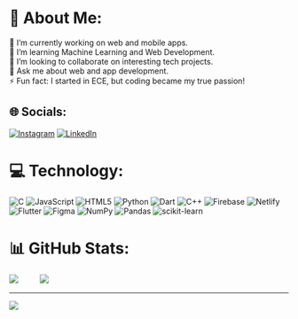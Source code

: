 # 💫 About Me:
🔭 I’m currently working on web and mobile apps.  <br>🌱 I’m learning Machine Learning and Web Development.  <br>👯 I’m looking to collaborate on interesting tech projects.  <br>💬 Ask me about web and app development.  <br>⚡ Fun fact: I started in ECE, but coding became my true passion!


## 🌐 Socials:
[![Instagram](https://img.shields.io/badge/Instagram-%23E4405F.svg?logo=Instagram&logoColor=white)](https://instagram.com/mush_xxf) [![LinkedIn](https://img.shields.io/badge/LinkedIn-%230077B5.svg?logo=linkedin&logoColor=white)](https://linkedin.com/in/mohammed-musharraf11/) 

# 💻 Technology:
![C](https://img.shields.io/badge/c-%2300599C.svg?style=flat-square&logo=c&logoColor=white) ![JavaScript](https://img.shields.io/badge/javascript-%23323330.svg?style=flat-square&logo=javascript&logoColor=%23F7DF1E) ![HTML5](https://img.shields.io/badge/html5-%23E34F26.svg?style=flat-square&logo=html5&logoColor=white) ![Python](https://img.shields.io/badge/python-3670A0?style=flat-square&logo=python&logoColor=ffdd54) ![Dart](https://img.shields.io/badge/dart-%230175C2.svg?style=flat-square&logo=dart&logoColor=white) ![C++](https://img.shields.io/badge/c++-%2300599C.svg?style=flat-square&logo=c%2B%2B&logoColor=white) ![Firebase](https://img.shields.io/badge/firebase-%23039BE5.svg?style=flat-square&logo=firebase) ![Netlify](https://img.shields.io/badge/netlify-%23000000.svg?style=flat-square&logo=netlify&logoColor=#00C7B7) ![Flutter](https://img.shields.io/badge/Flutter-%2302569B.svg?style=flat-square&logo=Flutter&logoColor=white) ![Figma](https://img.shields.io/badge/figma-%23F24E1E.svg?style=flat-square&logo=figma&logoColor=white) ![NumPy](https://img.shields.io/badge/numpy-%23013243.svg?style=flat-square&logo=numpy&logoColor=white) ![Pandas](https://img.shields.io/badge/pandas-%23150458.svg?style=flat-square&logo=pandas&logoColor=white) ![scikit-learn](https://img.shields.io/badge/scikit--learn-%23F7931E.svg?style=flat-square&logo=scikit-learn&logoColor=white)
# 📊 GitHub Stats:

![](https://github-readme-streak-stats.herokuapp.com/?user=MohammedMusharraf11&theme=dark&hide_border=false)
&nbsp;&nbsp;&nbsp;&nbsp;&nbsp;&nbsp;&nbsp;&nbsp;
![](https://github-readme-stats.vercel.app/api/top-langs/?username=MohammedMusharraf11&theme=dark&hide_border=false&include_all_commits=true&count_private=true&layout=compact)


---
[![](https://visitcount.itsvg.in/api?id=MohammedMusharraf11&icon=0&color=0)](https://visitcount.itsvg.in)


